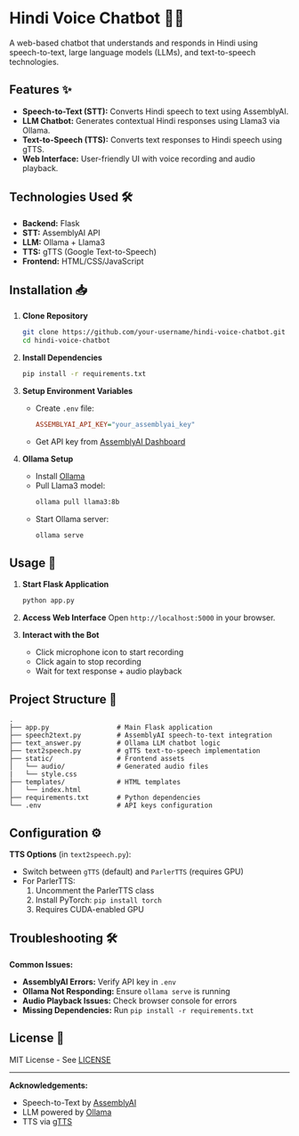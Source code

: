 # Hindi Voice Chatbot 🤖🎤

A web-based chatbot that understands and responds in Hindi using speech-to-text, large language models (LLMs), and text-to-speech technologies.

## Features ✨

- **Speech-to-Text (STT):** Converts Hindi speech to text using AssemblyAI.
- **LLM Chatbot:** Generates contextual Hindi responses using Llama3 via Ollama.
- **Text-to-Speech (TTS):** Converts text responses to Hindi speech using gTTS.
- **Web Interface:** User-friendly UI with voice recording and audio playback.

## Technologies Used 🛠️

- **Backend:** Flask
- **STT:** AssemblyAI API
- **LLM:** Ollama + Llama3
- **TTS:** gTTS (Google Text-to-Speech)
- **Frontend:** HTML/CSS/JavaScript

## Installation 📥

1. **Clone Repository**
   ```bash
   git clone https://github.com/your-username/hindi-voice-chatbot.git
   cd hindi-voice-chatbot
   ```

2. **Install Dependencies**
   ```bash
   pip install -r requirements.txt
   ```

3. **Setup Environment Variables**
   - Create `.env` file:
     ```ini
     ASSEMBLYAI_API_KEY="your_assemblyai_key"
     ```
   - Get API key from [AssemblyAI Dashboard](https://www.assemblyai.com/)

4. **Ollama Setup**
   - Install [Ollama](https://ollama.ai/)
   - Pull Llama3 model:
     ```bash
     ollama pull llama3:8b
     ```
   - Start Ollama server:
     ```bash
     ollama serve
     ```

## Usage 🚀

1. **Start Flask Application**
   ```bash
   python app.py
   ```

2. **Access Web Interface**
   Open `http://localhost:5000` in your browser.

3. **Interact with the Bot**
   - Click microphone icon to start recording
   - Click again to stop recording
   - Wait for text response + audio playback

## Project Structure 📁

```
.
├── app.py                 # Main Flask application
├── speech2text.py         # AssemblyAI speech-to-text integration
├── text_answer.py         # Ollama LLM chatbot logic
├── text2speech.py         # gTTS text-to-speech implementation
├── static/                # Frontend assets
│   └── audio/             # Generated audio files
|   └── style.css
├── templates/             # HTML templates
│   └── index.html         
├── requirements.txt       # Python dependencies
└── .env                   # API keys configuration
```

## Configuration ⚙️

**TTS Options** (in `text2speech.py`):
- Switch between `gTTS` (default) and `ParlerTTS` (requires GPU)
- For ParlerTTS:
  1. Uncomment the ParlerTTS class
  2. Install PyTorch: `pip install torch`
  3. Requires CUDA-enabled GPU

## Troubleshooting 🛠️

**Common Issues:**
- **AssemblyAI Errors:** Verify API key in `.env`
- **Ollama Not Responding:** Ensure `ollama serve` is running
- **Audio Playback Issues:** Check browser console for errors
- **Missing Dependencies:** Run `pip install -r requirements.txt`

## License 📄

MIT License - See [LICENSE](LICENSE)

---

**Acknowledgements:**
- Speech-to-Text by [AssemblyAI](https://assemblyai.com)
- LLM powered by [Ollama](https://ollama.ai/)
- TTS via [gTTS](https://gtts.readthedocs.io/)
``` 
